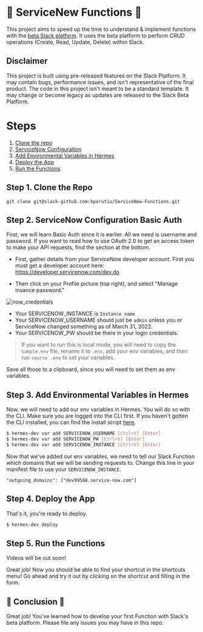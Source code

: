 # 🤖 ServiceNew Functions 🤖

This project aims to speed up the time to understand & implement functions with the [beta Slack platform](https://api.slack.com/future/quickstart). It uses the beta platform to perform CRUD operations (Create, Read, Update, Delete) within Slack. 

## Disclaimer
This project is built using pre-released features on the Slack Platform. It may contain bugs, performance issues, and isn't representative of the final product. The code in this project isn't meant to be a standard template. It may change or become legacy as updates are released to the Slack Beta Platform.

# Steps 
1. [Clone the repo](#step-1-clone-the-repo)
2. [ServiceNow Configuration](#step-2-ServiceNow-configuration-basic-auth)
3. [Add Environmental Variables in Hermes](#step-3-add-environmental-variables-in-hermes)
4. [Deploy the App](#step-4-deploy-the-app)
4. [Run the Functions](#step-4-run-the-functions)

## Step 1. Clone the Repo

```git clone git@slack-github.com:hporutiu/ServiceNow-Functions.git```

## Step 2. ServiceNow Configuration Basic Auth

First, we will learn Basic Auth since it is earlier. All we need is username and password. If you want to read how to use 
OAuth 2.0 to get an access token to make your API requests, find the section at the bottom.

* First, gather details from your ServiceNow developer account. First you must get a developer account here: https://developer.servicenow.com/dev.do

* Then click on your Profile picture (top right), and select "Manage insance password."

![now_credentials](https://media.slack-github.com/user/2212/files/899f8480-b0d8-11ec-8434-13044b9d4ae8)

* Your SERVICENOW_INSTANCE is `Instance name`
* Your SERVICENOW_USERNAME should just be `admin` unless you or ServiceNow changed something as of March 31, 2022.
* Your SERVICENOW_PW should be there in your login credentials.

> If you want to run this is local mode, you will need to copy the `sample.env` file, rename it to `.env`, add your env variables, and then run `source .env` to set your variables. 

Save all those to a clipboard, since you will need to set them as env variables.

## Step 3. Add Environmental Variables in Hermes
Now, we will need to add our env variables in Hermes. You will do so with the CLI. Make sure you are logged into the CLI first. If you haven't gotten the CLI installed, 
you can find the install script [here](https://api.slack.com/future/quickstart).

```bash
$ hermes-dev var add SERVICENOW_USERNAME [Ctrl+V] [Enter]
$ hermes-dev var add SERVICENOW_PW [Ctrl+V] [Enter]
$ hermes-dev var add SERVICENOW_INSTANCE [Ctrl+V] [Enter]
```

Now that we've added our env variables, we need to tell our Slack Function which domains that we will be sending requests to.
Change this line in your manifest file to use your `SERVICENOW_INSTANCE`.

```
"outgoing_domains": ["dev99588.service-now.com"]
```

## Step 4. Deploy the App

That's it, you're ready to deploy.

```bash
$ hermes-dev deploy
```

## Step 5. Run the Functions

Videos will be out soon!

Great job! Now you should be able to find your shortcut in the shortcuts menu! Go ahead and try it out by clicking on the shortcut and filling in the form.

## 🎊 Conclusion 🎊 

Great job! You've learned how to develop your first Function with Slack's beta platform. Please file any issues you may have in this repo.

